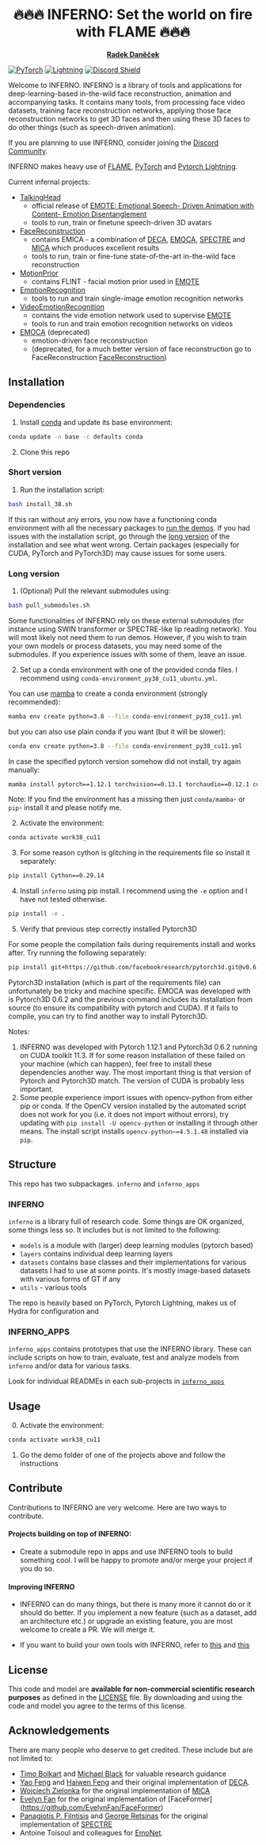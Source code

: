 
<!-- # INFERNO -->
<h1 align="center">🔥🔥🔥 INFERNO: Set the world on fire with FLAME 🔥🔥🔥</h1>

  <p align="center">
    <a href="https://ps.is.tuebingen.mpg.de/person/rdanecek"><strong>Radek Daněček</strong></a>
  </p>
<!-- <p align="center">
  <br>
    <a href="https://discord.gg/BHtMqaePUN"><img alt="Discord" src="https://img.shields.io/discord/:BHtMqaePUN"></a>
</p> -->
<a href="https://pytorch.org/get-started/locally/"><img alt="PyTorch" src="https://img.shields.io/badge/PyTorch-ee4c2c?logo=pytorch&logoColor=white"></a>
<a href="https://pytorchlightning.ai/"><img alt="Lightning" src="https://img.shields.io/badge/-Lightning-792ee5?logo=pytorchlightning&logoColor=white"></a>
<a href="https://discord.gg/3sJSPSVgSm"><img alt="Discord Shield" src="https://discordapp.com/api/guilds/BHtMqaePUN/widget.png?style=shield"/></a>


Welcome to INFERNO. INFERNO is a library of tools and applications for deep-learning-based in-the-wild face reconstruction, animation and accompanying tasks. 
It contains many tools, from processing face video datasets, training face reconstruction networks, applying those face reconstruction networks to get 3D faces and then using these 3D faces to do other things (such as speech-driven animation). 

If you are planning to use INFERNO, consider joining the [Discord Community](https://discord.gg/3sJSPSVgSm).

INFERNO makes heavy use of [FLAME](https://flame.is.tue.mpg.de/), [PyTorch](https://pytorch.org/) and [Pytorch Lightning](https://lightning.ai/docs/pytorch/stable/).

Current infernal projects: 
- [TalkingHead](inferno_apps/TalkingHead) 
  - official release of [EMOTE: Emotional Speech- Driven Animation with Content- Emotion Disentanglement](https://emote.is.tue.mpg.de/index.html)
  - tools to run, train or finetune speech-driven 3D avatars 
- [FaceReconstruction](inferno_apps/EMOCA)
  - contains EMICA - a combination of [DECA](https://deca.is.tue.mpg.de/), [EMOCA](https://emoca.is.tue.mpg.de/), [SPECTRE](https://filby89.github.io/spectre/) and [MICA](https://zielon.github.io/mica/) which produces excellent results
  - tools to run, train or fine-tune state-of-the-art in-the-wild face reconstruction 
- [MotionPrior](inferno_apps/MotionPrior) 
  - contains FLINT - facial motion prior used in [EMOTE](https://emote.is.tue.mpg.de/index.html)
- [EmotionRecognition](inferno_apps/EmotionRecognition)
  - tools to run and train single-image emotion recognition networks 
- [VideoEmotionRecognition](inferno_apps/VideoEmotionRecognition)
  - contains the vide emotion network used to supervise [EMOTE](https://emote.is.tue.mpg.de/index.html)
  - tools to run and train emotion recognition networks on videos
- [EMOCA](inferno_apps/EMOCA) (deprecated)
  - emotion-driven face reconstruction 
  - (deprecated, for a much better version of face reconstruction go to FaceReconstruction [FaceReconstruction](inferno_apps/FaceReconstruction))


## Installation 

### Dependencies

1) Install [conda](https://docs.conda.io/en/latest/miniconda.html) and update its base environment: 
```bash
conda update -n base -c defaults conda
```

<!-- 2) Install [mamba](https://github.com/mamba-org/mamba) -->

<!-- 0) Clone the repo with submodules:  -->
<!-- ``` -->
<!-- git clone --recurse-submodules ... -->
<!-- ``` -->
2) Clone this repo
<!-- 3) Clone this repo -->

### Short version 

1) Run the installation script: 

```bash
bash install_38.sh
```
If this ran without any errors, you now have a functioning conda environment with all the necessary packages to [run the demos](#usage). If you had issues with the installation script, go through the [long version](#long-version) of the installation and see what went wrong. Certain packages (especially for CUDA, PyTorch and PyTorch3D) may cause issues for some users.

### Long version

1) (Optional) Pull the relevant submodules using: 
```bash
bash pull_submodules.sh
```
Some functionalities of INFERNO rely on these external submodules (for instance using SWIN transformer or SPECTRE-like lip reading network). You will most likely not need them to run demos. However, if you wish to train your own models or process datasets, you may need some of the submodules. 
If you experience issues with some of them, leave an issue.


2) Set up a conda environment with one of the provided conda files. I recommend using `conda-environment_py38_cu11_ubuntu.yml`.  

You can use [mamba](https://github.com/mamba-org/mamba) to create a conda environment (strongly recommended):

<!-- ```bash
mamba env create python=3.8 --file conda-environment_py38_cu11_ubuntu.yml
``` -->
```bash
mamba env create python=3.8 --file conda-environment_py38_cu11.yml
```

but you can also use plain conda if you want (but it will be slower): 
<!-- ```bash
conda env create python=3.8 --file conda-environment_py38_cu11_ubuntu.yml
``` -->
```bash
conda env create python=3.8 --file conda-environment_py38_cu11.yml
```


In case the specified pytorch version somehow did not install, try again manually: 
```bash
mamba install pytorch==1.12.1 torchvision==0.13.1 torchaudio==0.12.1 cudatoolkit=11.3 -c pytorch
```

Note: If you find the environment has a missing then just `conda/mamba`- or  `pip`- install it and please notify me.

2) Activate the environment: 
```bash 
conda activate work38_cu11
```

3) For some reason cython is glitching in the requirements file so install it separately: 
```bash 
pip install Cython==0.29.14
```

4) Install `inferno` using pip install. I recommend using the `-e` option and I have not tested otherwise. 

```bash
pip install -e .
```

5) Verify that previous step correctly installed Pytorch3D

For some people the compilation fails during requirements install and works after. Try running the following separately: 

```bash
pip install git+https://github.com/facebookresearch/pytorch3d.git@v0.6.2
```

Pytorch3D installation (which is part of the requirements file) can unfortunately be tricky and machine specific. EMOCA was developed with is Pytorch3D 0.6.2 and the previous command includes its installation from source (to ensure its compatibility with pytorch and CUDA). If it fails to compile, you can try to find another way to install Pytorch3D.

Notes: 
1) INFERNO was developed with Pytorch 1.12.1 and Pytorch3d 0.6.2 running on CUDA toolkit 11.3. If for some reason installation of these failed on your machine (which can happen), feel free to install these dependencies another way. The most important thing is that version of Pytorch and Pytorch3D match. The version of CUDA is probably less important.
2) Some people experience import issues with opencv-python from either pip or conda. If the OpenCV version installed by the automated script does not work for you (i.e. it does not import without errors), try updating with `pip install -U opencv-python` or installing it through other means. 
The install script installs `opencv-python~=4.5.1.48` installed via `pip`.



## Structure 
This repo has two subpackages. `inferno` and `inferno_apps` 

### INFERNO
`inferno` is a library full of research code. Some things are OK organized, some things less so. It includes but is not limited to the following: 

- `models` is a module with (larger) deep learning modules (pytorch based) 
- `layers` contains individual deep learning layers 
- `datasets` contains base classes and their implementations for various datasets I had to use at some points. It's mostly image-based datasets with various forms of GT if any
- `utils` - various tools

The repo is heavily based on PyTorch, Pytorch Lightning, makes us of Hydra for configuration and 

### INFERNO_APPS 
`inferno_apps` contains prototypes that use the INFERNO library. These can include scripts on how to train, evaluate, test and analyze models from `inferno` and/or data for various tasks. 

Look for individual READMEs in each sub-projects in [`inferno_apps`](./inferno_apps/)

## Usage 

0) Activate the environment: 
```bash
conda activate work38_cu11
```
1) Go the demo folder of one of the projects above and follow the instructions

## Contribute
Contributions to INFERNO are very welcome. Here are two ways to contribute.
#### Projects building on top of INFERNO: 
  - Create a submodule repo in apps and use INFERNO tools to build something cool. I will be happy to promote and/or merge your project if you do so. 

#### Improving INFERNO 
  - INFERNO can do many things, but there is many more it cannot do or it should do better. If you implement a new feature (such as a dataset, add an architecture etc.) or upgrade an existing feature, you are most welcome to create a PR. We will merge it.

  - If you want to build your own tools with INFERNO, refer to [this](./inferno_apps/sandbox_apps/README.md) and [this](./inferno/sandboxes/README.md)


## License
This code and model are **available for non-commercial scientific research purposes** as defined in the [LICENSE](https://emote.is.tue.mpg.de/license.html) file. By downloading and using the code and model you agree to the terms of this license. 

## Acknowledgements 
There are many people who deserve to get credited. These include but are not limited to: 
- [Timo Bolkart](https://sites.google.com/site/bolkartt/) and [Michael Black]() for valuable research guidance
- [Yao Feng](https://is.mpg.de/~yfeng) and [Haiwen Feng](https://is.mpg.de/~hfeng) and their original implementation of [DECA](https://github.com/YadiraF/DECA).
- [Wojciech Zielonka](https://zielon.github.io/) for the original implementation of [MICA](https://zielon.github.io/mica/) 
- [Evelyn Fan](https://github.com/EvelynFan) for the original implementation of [FaceFormer] (https://github.com/EvelynFan/FaceFormer)
- [Panagiotis P. Filntisis](https://filby89.github.io/) and [George Retsinas](https://georgeretsi.github.io/) for the original implementation of [SPECTRE](https://github.com/filby89/spectre)
- Antoine Toisoul and colleagues for [EmoNet](https://github.com/face-analysis/emonet).
